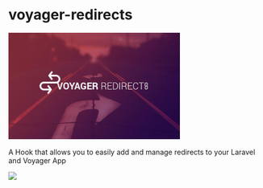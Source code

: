 # voyager-redirects

<p align="left"><a href="https://the-control-group.github.io/voyager/" target="_blank"><img width="340" src="/cover.jpg?raw=true"></a></p>

A Hook that allows you to easily add and manage redirects to your Laravel and Voyager App

<p align="left"><a href="https://the-control-group.github.io/voyager/" target="_blank"><img width="480" src="http://i.imgur.com/hPg7en2.png"></a></p>
